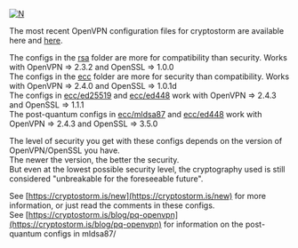 [![N](https://cryptostorm.is/images/bloop.png)](https://cryptostorm.is/)

The most recent OpenVPN configuration files for cryptostorm are available here and [here](https://cryptostorm.is/configs/).

The configs in the [rsa](https://github.com/cryptostorm/cryptostorm_client_configuration_files/tree/master/rsa) folder are more for compatibility than security. Works with OpenVPN => 2.3.2 and OpenSSL => 1.0.0  
The configs in the [ecc](https://github.com/cryptostorm/cryptostorm_client_configuration_files/tree/master/ecc/) folder are more for security than compatibility. Works with OpenVPN => 2.4.0 and OpenSSL => 1.0.1d  
The configs in [ecc/ed25519](https://github.com/cryptostorm/cryptostorm_client_configuration_files/tree/master/ecc/ed25519/) and [ecc/ed448](https://github.com/cryptostorm/cryptostorm_client_configuration_files/tree/master/ecc/ed448/) work with OpenVPN => 2.4.3 and OpenSSL => 1.1.1   
The post-quantum configs in [ecc/mldsa87](https://github.com/cryptostorm/cryptostorm_client_configuration_files/tree/master/ecc/mldsa87/) and [ecc/ed448](https://github.com/cryptostorm/cryptostorm_client_configuration_files/tree/master/ecc/mldsa87/) work with OpenVPN => 2.4.3 and OpenSSL => 3.5.0  

The level of security you get with these configs depends on the version of OpenVPN/OpenSSL you have.  
The newer the version, the better the security.  
But even at the lowest possible security level, the cryptography used is still considered "unbreakable for the foreseeable future".

See [https://cryptostorm.is/new](https://cryptostorm.is/new) for more information, or just read the comments in these configs.   
See [https://cryptostorm.is/blog/pq-openvpn](https://cryptostorm.is/blog/pq-openvpn) for information on the post-quantum configs in mldsa87/
